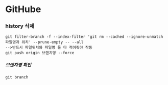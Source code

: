 # GitHube

### history 삭제
    git filter-branch -f --index-filter 'git rm --cached --ignore-unmatch 파일명과 위치' --prune-empty -- --all
    -->반드시 파일위치와 파일명 둘 다 적어줘야 작동
    git push origin 브랜치명 --force
##### 브랜치명 확인
    git branch